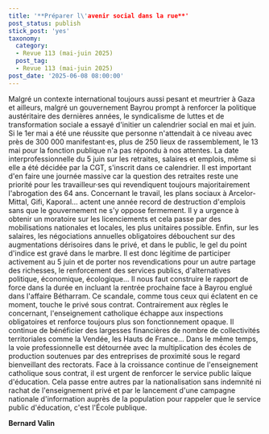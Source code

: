 ```yaml
---
title: '**Préparer l\'avenir social dans la rue**'
post_status: publish
stick_post: 'yes'
taxonomy:
  category:
  - Revue 113 (mai-juin 2025)
  post_tag:
  - Revue 113 (mai-juin 2025)
post_date: '2025-06-08 08:00:00'
---
```


Malgré un contexte international toujours aussi pesant et meurtrier à Gaza et ailleurs, malgré un gouvernement Bayrou prompt à renforcer la politique austéritaire des dernières années, le syndicalisme de luttes et de transformation sociale a essayé d'initier un calendrier social en mai et juin. Si le 1er mai a été une réussite que personne n'attendait à ce niveau avec près de 300 000 manifestant·es, plus de 250 lieux de rassemblement, le 13 mai pour la fonction publique n'a pas répondu à nos attentes. La date interprofessionnelle du 5 juin sur les retraites, salaires et emplois, même si elle a été décidée par la CGT, s'inscrit dans ce calendrier. Il est important d'en faire une journée massive car la question des retraites reste une priorité pour les travailleur·ses qui revendiquent toujours majoritairement l'abrogation des 64 ans. Concernant le travail, les plans sociaux à Arcelor-Mittal, Gifi, Kaporal... actent une année record de destruction d'emplois sans que le gouvernement ne s'y oppose fermement. Il y a urgence à obtenir un moratoire sur les licenciements et cela passe par des mobilisations nationales et locales, les plus unitaires possible. Enfin, sur les salaires, les négociations annuelles obligatoires débouchent sur des augmentations dérisoires dans le privé, et dans le public, le gel du point d'indice est gravé dans le marbre. Il est donc légitime de participer activement au 5 juin et de porter nos revendications pour un autre partage des richesses, le renforcement des services publics, d'alternatives politique, économique, écologique... Il nous faut construire le rapport de force dans la durée en incluant la rentrée prochaine face à Bayrou englué dans l'affaire Bétharram. Ce scandale, comme tous ceux qui éclatent en ce moment, touche le privé sous contrat. Contrairement aux règles le concernant, l'enseignement catholique échappe aux inspections obligatoires et renforce toujours plus son fonctionnement opaque. Il continue de bénéficier des largesses financières de nombre de collectivités territoriales comme la Vendée, les Hauts de France... Dans le même temps, la voie professionnelle est détournée avec la multiplication des écoles de production soutenues par des entreprises de proximité sous le regard bienveillant des rectorats. Face à la croissance continue de l'enseignement catholique sous contrat, il est urgent de renforcer le service public laïque d'éducation. Cela passe entre autres par la nationalisation sans indemnité ni rachat de l'enseignement privé et par le lancement d'une campagne nationale d'information auprès de la population pour rappeler que le service public d'éducation, c'est l'École publique.

**Bernard Valin**